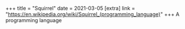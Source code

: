 +++
title = "Squirrel"
date = 2021-03-05
[extra]
link = "https://en.wikipedia.org/wiki/Squirrel_(programming_language)"
+++
A programming language

